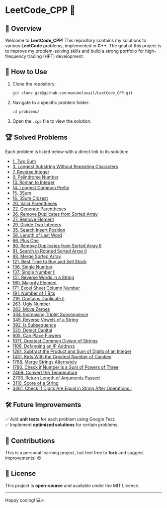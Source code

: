 # LeetCode_CPP 🚀

## 📌 Overview
Welcome to **LeetCode_CPP**! This repository contains my solutions to various **LeetCode** problems, implemented in **C++**. 
The goal of this project is to improve my problem-solving skills and build a strong portfolio for high-frequency trading (HFT) development.

## 🚀 How to Use

1. Clone the repository:
   ```bash
   git clone git@github.com:maximelavail/LeetCode_CPP.git
   ```
2. Navigate to a specific problem folder:
   ```bash
   cd problems/
   ```
3. Open the `.cpp` file to view the solution.

## 🏆 Solved Problems
Each problem is listed below with a direct link to its solution:

- [1. Two Sum](https://github.com/maximelavail/LeetCode_CPP/tree/main/problems/00001.%20Two%20Sum)  
- [3. Longest Substring Without Repeating Characters](https://github.com/maximelavail/LeetCode_CPP/tree/main/problems/00003.%20Longest%20Substring%20Without%20Repeating%20Characters)  
- [7. Reverse Integer](https://github.com/maximelavail/LeetCode_CPP/tree/main/problems/00007.%20Reverse%20Integer)  
- [9. Palindrome Number](https://github.com/maximelavail/LeetCode_CPP/tree/main/problems/00009.%20Palindrome%20Number)  
- [13. Roman to Integer](https://github.com/maximelavail/LeetCode_CPP/tree/main/problems/00013.%20Roman%20to%20Integer)  
- [14. Longest Common Prefix](https://github.com/maximelavail/LeetCode_CPP/tree/main/problems/00014.%20Longest%20Common%20Prefix)  
- [15. 3Sum](https://github.com/maximelavail/LeetCode_CPP/tree/main/problems/00015.%203Sum)  
- [16. 3Sum Closest](https://github.com/maximelavail/LeetCode_CPP/tree/main/problems/00016.%203Sum%20Closest)  
- [20. Valid Parentheses](https://github.com/maximelavail/LeetCode_CPP/tree/main/problems/00020.%20Valid%20Parentheses)  
- [22. Generate Parentheses](https://github.com/maximelavail/LeetCode_CPP/tree/main/problems/00022.%20Generate%20Parentheses)  
- [26. Remove Duplicates from Sorted Array](https://github.com/maximelavail/LeetCode_CPP/tree/main/problems/00026.%20Remove%20Duplicates%20from%20Sorted%20Array)  
- [27. Remove Element](https://github.com/maximelavail/LeetCode_CPP/tree/main/problems/00027.%20Remove%20Element)  
- [29. Divide Two Integers](https://github.com/maximelavail/LeetCode_CPP/tree/main/problems/00029.%20Divide%20Two%20Integers)  
- [35. Search Insert Position](https://github.com/maximelavail/LeetCode_CPP/tree/main/problems/00035.%20Search%20Insert%20Position)  
- [58. Length of Last Word](https://github.com/maximelavail/LeetCode_CPP/tree/main/problems/00058.%20Length%20of%20Last%20Word)  
- [66. Plus One](https://github.com/maximelavail/LeetCode_CPP/tree/main/problems/00066.%20Plus%20One)  
- [80. Remove Duplicates from Sorted Array II](https://github.com/maximelavail/LeetCode_CPP/tree/main/problems/00080.%20Remove%20Duplicates%20from%20Sorted%20Array%20II)  
- [81. Search in Rotated Sorted Array II](https://github.com/maximelavail/LeetCode_CPP/tree/main/problems/00081.%20Search%20in%20Rotated%20Sorted%20Array%20II)  
- [88. Merge Sorted Array](https://github.com/maximelavail/LeetCode_CPP/tree/main/problems/00088.%20Merge%20Sorted%20Array)  
- [121. Best Time to Buy and Sell Stock](https://github.com/maximelavail/LeetCode_CPP/tree/main/problems/00121.%20Best%20Time%20to%20Buy%20and%20Sell%20Stock)  
- [136. Single Number](https://github.com/maximelavail/LeetCode_CPP/tree/main/problems/00136.%20Single%20Number)  
- [137. Single Number II](https://github.com/maximelavail/LeetCode_CPP/tree/main/problems/00137.%20Single%20Number%20II)  
- [151. Reverse Words in a String](https://github.com/maximelavail/LeetCode_CPP/tree/main/problems/00151.%20Reverse%20Words%20in%20a%20String)  
- [169. Majority Element](https://github.com/maximelavail/LeetCode_CPP/tree/main/problems/00169.%20Majority%20Element)  
- [171. Excel Sheet Column Number](https://github.com/maximelavail/LeetCode_CPP/tree/main/problems/00171.%20Excel%20Sheet%20Column%20Number)  
- [191. Number of 1 Bits](https://github.com/maximelavail/LeetCode_CPP/tree/main/problems/00191.%20Number%20of%201%20Bits)  
- [219. Contains Duplicate II](https://github.com/maximelavail/LeetCode_CPP/tree/main/problems/00219.%20Contains%20Duplicate%20II)  
- [263. Ugly Number](https://github.com/maximelavail/LeetCode_CPP/tree/main/problems/00263.%20Ugly%20Number)  
- [283. Move Zeroes](https://github.com/maximelavail/LeetCode_CPP/tree/main/problems/00283.%20Move%20Zeroes)  
- [334. Increasing Triplet Subsequence](https://github.com/maximelavail/LeetCode_CPP/tree/main/problems/00334.%20Increasing%20Triplet%20Subsequence)  
- [345. Reverse Vowels of a String](https://github.com/maximelavail/LeetCode_CPP/tree/main/problems/00345.%20Reverse%20Vowels%20of%20a%20String)  
- [392. Is Subsequence](https://github.com/maximelavail/LeetCode_CPP/tree/main/problems/00392.%20Is%20Subsequence)  
- [520. Detect Capital](https://github.com/maximelavail/LeetCode_CPP/tree/main/problems/00520.%20Detect%20Capital)  
- [605. Can Place Flowers](https://github.com/maximelavail/LeetCode_CPP/tree/main/problems/00605.%20Can%20Place%20Flowers)  
- [1071. Greatest Common Divisor of Strings](https://github.com/maximelavail/LeetCode_CPP/tree/main/problems/01071.%20Greatest%20Common%20Divisor%20of%20Strings)  
- [1108. Defanging an IP Address](https://github.com/maximelavail/LeetCode_CPP/tree/main/problems/01108.%20Defanging%20an%20IP%20Address)  
- [1281. Subtract the Product and Sum of Digits of an Integer](https://github.com/maximelavail/LeetCode_CPP/tree/main/problems/01281.%20Subtract%20the%20Product%20and%20Sum%20of%20Digits%20of%20an%20Integer)  
- [1431. Kids With the Greatest Number of Candies](https://github.com/maximelavail/LeetCode_CPP/tree/main/problems/01431.%20Kids%20With%20the%20Greatest%20Number%20of%20Candies)  
- [1768. Merge Strings Alternately](https://github.com/maximelavail/LeetCode_CPP/tree/main/problems/01768.%20Merge%20Strings%20Alternately)  
- [1780. Check if Number is a Sum of Powers of Three](https://github.com/maximelavail/LeetCode_CPP/tree/main/problems/01780.%20Check%20if%20Number%20is%20a%20Sum%20of%20Powers%20of%20Three)  
- [2469. Convert the Temperature](https://github.com/maximelavail/LeetCode_CPP/tree/main/problems/02469.%20Convert%20the%20Temperature)  
- [2703. Return Length of Arguments Passed](https://github.com/maximelavail/LeetCode_CPP/tree/main/problems/02703.%20Return%20Length%20of%20Arguments%20Passed)  
- [3110. Score of a String](https://github.com/maximelavail/LeetCode_CPP/tree/main/problems/03110.%20Score%20of%20a%20String)  
- [3461. Check If Digits Are Equal in String After Operations I](https://github.com/maximelavail/LeetCode_CPP/tree/main/problems/03461.%20Check%20If%20Digits%20Are%20Equal%20in%20String%20After%20Operations%20I)  



## 🛠️ Future Improvements
✅ Add **unit tests** for each problem using Google Test.  
✅ Implement **optimized solutions** for certain problems.  

## 🤝 Contributions
This is a personal learning project, but feel free to **fork** and suggest improvements! 😊

## 📜 License
This project is **open-source** and available under the MIT License.

---

Happy coding! 💻🔥

